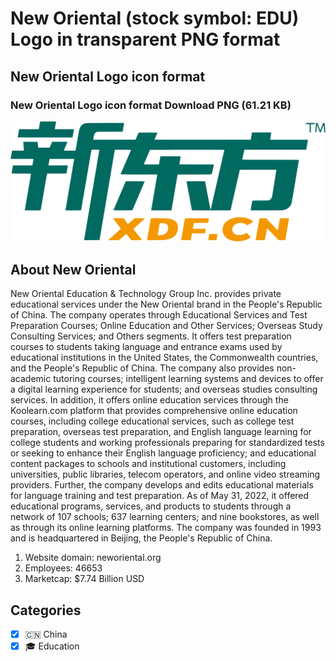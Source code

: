 # New Oriental (stock symbol: EDU) Logo in transparent PNG format

## New Oriental Logo icon format

### New Oriental Logo icon format Download PNG (61.21 KB)

![New Oriental Logo icon format Download PNG (61.21 KB)](/img/orig/EDU-a10d4aed.png)

## About New Oriental

New Oriental Education & Technology Group Inc. provides private educational services under the New Oriental brand in the People's Republic of China. The company operates through Educational Services and Test Preparation Courses; Online Education and Other Services; Overseas Study Consulting Services; and Others segments. It offers test preparation courses to students taking language and entrance exams used by educational institutions in the United States, the Commonwealth countries, and the People's Republic of China. The company also provides non-academic tutoring courses; intelligent learning systems and devices to offer a digital learning experience for students; and overseas studies consulting services. In addition, it offers online education services through the Koolearn.com platform that provides comprehensive online education courses, including college educational services, such as college test preparation, overseas test preparation, and English language learning for college students and working professionals preparing for standardized tests or seeking to enhance their English language proficiency; and educational content packages to schools and institutional customers, including universities, public libraries, telecom operators, and online video streaming providers. Further, the company develops and edits educational materials for language training and test preparation. As of May 31, 2022, it offered educational programs, services, and products to students through a network of 107 schools; 637 learning centers; and nine bookstores, as well as through its online learning platforms. The company was founded in 1993 and is headquartered in Beijing, the People's Republic of China.

1. Website domain: neworiental.org
2. Employees: 46653
3. Marketcap: $7.74 Billion USD


## Categories
- [x] 🇨🇳 China
- [x] 🎓 Education

